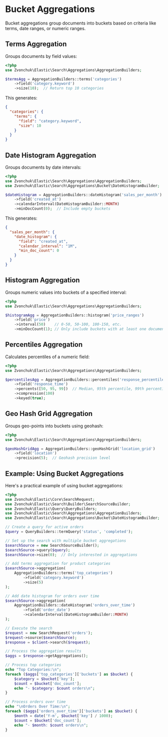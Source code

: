 # Bucket Aggregations

Bucket aggregations group documents into buckets based on criteria like terms, date ranges, or numeric ranges.

## Terms Aggregation

Groups documents by field values:

```php
<?php
use Zvonchuk\Elastic\Search\Aggregations\AggregationBuilders;

$termsAgg = AggregationBuilders::terms('categories')
    ->field('category.keyword')
    ->size(10);  // Return top 10 categories
```

This generates:

```json
{
  "categories": {
    "terms": {
      "field": "category.keyword",
      "size": 10
    }
  }
}
```

## Date Histogram Aggregation

Groups documents by date intervals:

```php
<?php
use Zvonchuk\Elastic\Search\Aggregations\AggregationBuilders;
use Zvonchuk\Elastic\Search\Aggregations\Bucket\DateHistogramBuilder;

$dateHistogram = AggregationBuilders::dateHistogram('sales_per_month')
    ->field('created_at')
    ->calendarInterval(DateHistogramBuilder::MONTH)
    ->minDocCount(0);  // Include empty buckets
```

This generates:

```json
{
  "sales_per_month": {
    "date_histogram": {
      "field": "created_at",
      "calendar_interval": "1M",
      "min_doc_count": 0
    }
  }
}
```

## Histogram Aggregation

Groups numeric values into buckets of a specified interval:

```php
<?php
use Zvonchuk\Elastic\Search\Aggregations\AggregationBuilders;

$histogramAgg = AggregationBuilders::histogram('price_ranges')
    ->field('price')
    ->interval(50)    // 0-50, 50-100, 100-150, etc.
    ->minDocCount(1); // Only include buckets with at least one document
```

## Percentiles Aggregation

Calculates percentiles of a numeric field:

```php
<?php
use Zvonchuk\Elastic\Search\Aggregations\AggregationBuilders;

$percentilesAgg = AggregationBuilders::percentiles('response_percentiles')
    ->field('response_time')
    ->percents([50, 95, 99])  // Median, 95th percentile, 99th percentile
    ->compression(100)
    ->keyed(true);
```

## Geo Hash Grid Aggregation

Groups geo-points into buckets using geohash:

```php
<?php
use Zvonchuk\Elastic\Search\Aggregations\AggregationBuilders;

$geoHashGridAgg = AggregationBuilders::geoHashGrid('location_grid')
    ->field('location')
    ->precision(5);  // Geohash precision level
```

## Example: Using Bucket Aggregations

Here's a practical example of using bucket aggregations:

```php
<?php
use Zvonchuk\Elastic\Core\SearchRequest;
use Zvonchuk\Elastic\Search\Builder\SearchSourceBuilder;
use Zvonchuk\Elastic\Query\QueryBuilders;
use Zvonchuk\Elastic\Search\Aggregations\AggregationBuilders;
use Zvonchuk\Elastic\Search\Aggregations\Bucket\DateHistogramBuilder;

// Create a query for active orders
$query = QueryBuilders::termQuery('status', 'completed');

// Set up the search with multiple bucket aggregations
$searchSource = new SearchSourceBuilder();
$searchSource->query($query);
$searchSource->size(0);  // Only interested in aggregations

// Add terms aggregation for product categories
$searchSource->aggregation(
    AggregationBuilders::terms('top_categories')
        ->field('category.keyword')
        ->size(5)
);

// Add date histogram for orders over time
$searchSource->aggregation(
    AggregationBuilders::dateHistogram('orders_over_time')
        ->field('order_date')
        ->calendarInterval(DateHistogramBuilder::MONTH)
);

// Execute the search
$request = new SearchRequest('orders');
$request->source($searchSource);
$response = $client->search($request);

// Process the aggregation results
$aggs = $response->getAggregations();

// Process top categories
echo "Top Categories:\n";
foreach ($aggs['top_categories']['buckets'] as $bucket) {
    $category = $bucket['key'];
    $count = $bucket['doc_count'];
    echo "- $category: $count orders\n";
}

// Process orders over time
echo "\nOrders Over Time:\n";
foreach ($aggs['orders_over_time']['buckets'] as $bucket) {
    $month = date('Y-m', $bucket['key'] / 1000);
    $count = $bucket['doc_count'];
    echo "- $month: $count orders\n";
}
```
